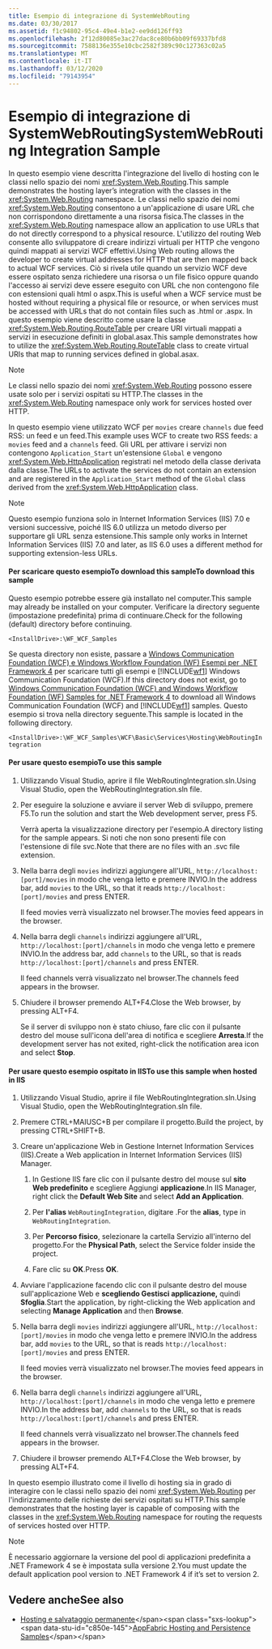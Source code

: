 ```yaml
---
title: Esempio di integrazione di SystemWebRouting
ms.date: 03/30/2017
ms.assetid: f1c94802-95c4-49e4-b1e2-ee9dd126ff93
ms.openlocfilehash: 2f12d80085e3ac27dac8ce80b6bb09f69337bfd8
ms.sourcegitcommit: 7588136e355e10cbc2582f389c90c127363c02a5
ms.translationtype: MT
ms.contentlocale: it-IT
ms.lasthandoff: 03/12/2020
ms.locfileid: "79143954"
---
```

# <a name="systemwebrouting-integration-sample"></a><span data-ttu-id="c850e-102">Esempio di integrazione di SystemWebRouting</span><span class="sxs-lookup"><span data-stu-id="c850e-102">SystemWebRouting Integration Sample</span></span>
<span data-ttu-id="c850e-103">In questo esempio viene descritta l'integrazione del livello di hosting con le classi nello spazio dei nomi <xref:System.Web.Routing>.</span><span class="sxs-lookup"><span data-stu-id="c850e-103">This sample demonstrates the hosting layer’s integration with the classes in the <xref:System.Web.Routing> namespace.</span></span> <span data-ttu-id="c850e-104">Le classi nello spazio dei nomi <xref:System.Web.Routing> consentono a un'applicazione di usare URL che non corrispondono direttamente a una risorsa fisica.</span><span class="sxs-lookup"><span data-stu-id="c850e-104">The classes in the <xref:System.Web.Routing> namespace allow an application to use URLs that do not directly correspond to a physical resource.</span></span> <span data-ttu-id="c850e-105">L'utilizzo del routing Web consente allo sviluppatore di creare indirizzi virtuali per HTTP che vengono quindi mappati ai servizi WCF effettivi.</span><span class="sxs-lookup"><span data-stu-id="c850e-105">Using Web routing allows the developer to create virtual addresses for HTTP that are then mapped back to actual WCF services.</span></span> <span data-ttu-id="c850e-106">Ciò si rivela utile quando un servizio WCF deve essere ospitato senza richiedere una risorsa o un file fisico oppure quando l'accesso ai servizi deve essere eseguito con URL che non contengono file con estensioni quali html o aspx.</span><span class="sxs-lookup"><span data-stu-id="c850e-106">This is useful when a WCF service must be hosted without requiring a physical file or resource, or when services must be accessed with URLs that do not contain files such as .html or .aspx.</span></span> <span data-ttu-id="c850e-107">In questo esempio viene descritto come usare la classe <xref:System.Web.Routing.RouteTable> per creare URI virtuali mappati a servizi in esecuzione definiti in global.asax.</span><span class="sxs-lookup"><span data-stu-id="c850e-107">This sample demonstrates how to utilize the <xref:System.Web.Routing.RouteTable> class to create virtual URIs that map to running services defined in global.asax.</span></span>

> [!NOTE]
> <span data-ttu-id="c850e-108">Le classi nello spazio dei nomi <xref:System.Web.Routing> possono essere usate solo per i servizi ospitati su HTTP.</span><span class="sxs-lookup"><span data-stu-id="c850e-108">The classes in the <xref:System.Web.Routing> namespace only work for services hosted over HTTP.</span></span>  
  
<span data-ttu-id="c850e-109">In questo esempio viene utilizzato WCF per `movies` creare `channels` due feed RSS: un feed e un feed.</span><span class="sxs-lookup"><span data-stu-id="c850e-109">This example uses WCF to create two RSS feeds: a `movies` feed and a `channels` feed.</span></span> <span data-ttu-id="c850e-110">Gli URL per attivare i servizi non contengono `Application_Start` un'estensione `Global` e vengono <xref:System.Web.HttpApplication> registrati nel metodo della classe derivata dalla classe.</span><span class="sxs-lookup"><span data-stu-id="c850e-110">The URLs to activate the services do not contain an extension and are registered in the `Application_Start` method of the `Global` class derived from the <xref:System.Web.HttpApplication> class.</span></span>  
  
> [!NOTE]
> <span data-ttu-id="c850e-111">Questo esempio funziona solo in Internet Information Services (IIS) 7.0 e versioni successive, poiché IIS 6.0 utilizza un metodo diverso per supportare gli URL senza estensione.</span><span class="sxs-lookup"><span data-stu-id="c850e-111">This sample only works in Internet Information Services (IIS) 7.0 and later, as IIS 6.0 uses a different method for supporting extension-less URLs.</span></span>  

#### <a name="to-download-this-sample"></a><span data-ttu-id="c850e-112">Per scaricare questo esempioTo download this sample</span><span class="sxs-lookup"><span data-stu-id="c850e-112">To download this sample</span></span>
  
<span data-ttu-id="c850e-113">Questo esempio potrebbe essere già installato nel computer.</span><span class="sxs-lookup"><span data-stu-id="c850e-113">This sample may already be installed on your computer.</span></span> <span data-ttu-id="c850e-114">Verificare la directory seguente (impostazione predefinita) prima di continuare.</span><span class="sxs-lookup"><span data-stu-id="c850e-114">Check for the following (default) directory before continuing.</span></span>  

`<InstallDrive>:\WF_WCF_Samples`  

 <span data-ttu-id="c850e-115">Se questa directory non esiste, passare a [Windows Communication Foundation (WCF) e Windows Workflow Foundation (WF) Esempi per .NET Framework 4](https://www.microsoft.com/download/details.aspx?id=21459) per scaricare tutti gli esempi e [!INCLUDE[wf1](../../../../includes/wf1-md.md)] Windows Communication Foundation (WCF).</span><span class="sxs-lookup"><span data-stu-id="c850e-115">If this directory does not exist, go to [Windows Communication Foundation (WCF) and Windows Workflow Foundation (WF) Samples for .NET Framework 4](https://www.microsoft.com/download/details.aspx?id=21459) to download all Windows Communication Foundation (WCF) and [!INCLUDE[wf1](../../../../includes/wf1-md.md)] samples.</span></span> <span data-ttu-id="c850e-116">Questo esempio si trova nella directory seguente.</span><span class="sxs-lookup"><span data-stu-id="c850e-116">This sample is located in the following directory.</span></span>  

`<InstallDrive>:\WF_WCF_Samples\WCF\Basic\Services\Hosting\WebRoutingIntegration`  
  
#### <a name="to-use-this-sample"></a><span data-ttu-id="c850e-117">Per usare questo esempio</span><span class="sxs-lookup"><span data-stu-id="c850e-117">To use this sample</span></span>  
  
1. <span data-ttu-id="c850e-118">Utilizzando Visual Studio, aprire il file WebRoutingIntegration.sln.</span><span class="sxs-lookup"><span data-stu-id="c850e-118">Using Visual Studio, open the WebRoutingIntegration.sln file.</span></span>  
  
2. <span data-ttu-id="c850e-119">Per eseguire la soluzione e avviare il server Web di sviluppo, premere F5.</span><span class="sxs-lookup"><span data-stu-id="c850e-119">To run the solution and start the Web development server, press F5.</span></span>  
  
     <span data-ttu-id="c850e-120">Verrà aperta la visualizzazione directory per l'esempio.</span><span class="sxs-lookup"><span data-stu-id="c850e-120">A directory listing for the sample appears.</span></span> <span data-ttu-id="c850e-121">Si noti che non sono presenti file con l'estensione di file svc.</span><span class="sxs-lookup"><span data-stu-id="c850e-121">Note that there are no files with an .svc file extension.</span></span>  
  
3. <span data-ttu-id="c850e-122">Nella barra degli `movies` indirizzi aggiungere all'URL, `http://localhost:[port]/movies` in modo che venga letto e premere INVIO.</span><span class="sxs-lookup"><span data-stu-id="c850e-122">In the address bar, add `movies` to the URL, so that it reads `http://localhost:[port]/movies` and press ENTER.</span></span>  
  
     <span data-ttu-id="c850e-123">Il feed movies verrà visualizzato nel browser.</span><span class="sxs-lookup"><span data-stu-id="c850e-123">The movies feed appears in the browser.</span></span>  
  
4. <span data-ttu-id="c850e-124">Nella barra degli `channels` indirizzi aggiungere all'URL, `http://localhost:[port]/channels` in modo che venga letto e premere INVIO.</span><span class="sxs-lookup"><span data-stu-id="c850e-124">In the address bar, add `channels` to the URL, so that is reads `http://localhost:[port]/channels` and press ENTER.</span></span>  
  
     <span data-ttu-id="c850e-125">Il feed channels verrà visualizzato nel browser.</span><span class="sxs-lookup"><span data-stu-id="c850e-125">The channels feed appears in the browser.</span></span>  
  
5. <span data-ttu-id="c850e-126">Chiudere il browser premendo ALT+F4.</span><span class="sxs-lookup"><span data-stu-id="c850e-126">Close the Web browser, by pressing ALT+F4.</span></span>  
  
     <span data-ttu-id="c850e-127">Se il server di sviluppo non è stato chiuso, fare clic con il pulsante destro del mouse sull'icona dell'area di notifica e scegliere **Arresta**.</span><span class="sxs-lookup"><span data-stu-id="c850e-127">If the development server has not exited, right-click the notification area icon and select **Stop**.</span></span>  
  
#### <a name="to-use-this-sample-when-hosted-in-iis"></a><span data-ttu-id="c850e-128">Per usare questo esempio ospitato in IIS</span><span class="sxs-lookup"><span data-stu-id="c850e-128">To use this sample when hosted in IIS</span></span>  
  
1. <span data-ttu-id="c850e-129">Utilizzando Visual Studio, aprire il file WebRoutingIntegration.sln.</span><span class="sxs-lookup"><span data-stu-id="c850e-129">Using Visual Studio, open the WebRoutingIntegration.sln file.</span></span>  
  
2. <span data-ttu-id="c850e-130">Premere CTRL+MAIUSC+B per compilare il progetto.</span><span class="sxs-lookup"><span data-stu-id="c850e-130">Build the project, by pressing CTRL+SHIFT+B.</span></span>  
  
3. <span data-ttu-id="c850e-131">Creare un'applicazione Web in Gestione Internet Information Services (IIS).</span><span class="sxs-lookup"><span data-stu-id="c850e-131">Create a Web application in Internet Information Services (IIS) Manager.</span></span>  
  
    1. <span data-ttu-id="c850e-132">In Gestione IIS fare clic con il pulsante destro del mouse sul **sito Web predefinito** e scegliere Aggiungi **applicazione**.</span><span class="sxs-lookup"><span data-stu-id="c850e-132">In IIS Manager, right click the **Default Web Site** and select **Add an Application**.</span></span>  
  
    2. <span data-ttu-id="c850e-133">Per **l'alias** `WebRoutingIntegration`, digitare .</span><span class="sxs-lookup"><span data-stu-id="c850e-133">For the **alias**, type in `WebRoutingIntegration`.</span></span>  
  
    3. <span data-ttu-id="c850e-134">Per **Percorso fisico**, selezionare la cartella Servizio all'interno del progetto.</span><span class="sxs-lookup"><span data-stu-id="c850e-134">For the **Physical Path**, select the Service folder inside the project.</span></span>  
  
    4. <span data-ttu-id="c850e-135">Fare clic su **OK**.</span><span class="sxs-lookup"><span data-stu-id="c850e-135">Press **OK**.</span></span>  
  
4. <span data-ttu-id="c850e-136">Avviare l'applicazione facendo clic con il pulsante destro del mouse sull'applicazione Web e **scegliendo Gestisci applicazione,** quindi **Sfoglia**.</span><span class="sxs-lookup"><span data-stu-id="c850e-136">Start the application, by right-clicking the Web application and selecting **Manage Application** and then **Browse**.</span></span>  
  
5. <span data-ttu-id="c850e-137">Nella barra degli `movies` indirizzi aggiungere all'URL, `http://localhost:[port]/movies` in modo che venga letto e premere INVIO.</span><span class="sxs-lookup"><span data-stu-id="c850e-137">In the address bar, add `movies` to the URL, so that is reads `http://localhost:[port]/movies` and press ENTER.</span></span>  
  
     <span data-ttu-id="c850e-138">Il feed movies verrà visualizzato nel browser.</span><span class="sxs-lookup"><span data-stu-id="c850e-138">The movies feed appears in the browser.</span></span>  
  
6. <span data-ttu-id="c850e-139">Nella barra degli `channels` indirizzi aggiungere all'URL, `http://localhost:[port]/channels` in modo che venga letto e premere INVIO.</span><span class="sxs-lookup"><span data-stu-id="c850e-139">In the address bar, add `channels` to the URL, so that is reads `http://localhost:[port]/channels` and press ENTER.</span></span>  
  
     <span data-ttu-id="c850e-140">Il feed channels verrà visualizzato nel browser.</span><span class="sxs-lookup"><span data-stu-id="c850e-140">The channels feed appears in the browser.</span></span>  
  
7. <span data-ttu-id="c850e-141">Chiudere il browser premendo ALT+F4.</span><span class="sxs-lookup"><span data-stu-id="c850e-141">Close the Web browser, by pressing ALT+F4.</span></span>  
  
 <span data-ttu-id="c850e-142">In questo esempio illustrato come il livello di hosting sia in grado di interagire con le classi nello spazio dei nomi <xref:System.Web.Routing> per l'indirizzamento delle richieste dei servizi ospitati su HTTP.</span><span class="sxs-lookup"><span data-stu-id="c850e-142">This sample demonstrates that the hosting layer is capable of composing with the classes in the <xref:System.Web.Routing> namespace for routing the requests of services hosted over HTTP.</span></span>  
  
> [!NOTE]
> <span data-ttu-id="c850e-143">È necessario aggiornare la versione del pool di applicazioni predefinita a .NET Framework 4 se è impostata sulla versione 2.</span><span class="sxs-lookup"><span data-stu-id="c850e-143">You must update the default application pool version to .NET Framework 4 if it’s set to version 2.</span></span>  
  
## <a name="see-also"></a><span data-ttu-id="c850e-144">Vedere anche</span><span class="sxs-lookup"><span data-stu-id="c850e-144">See also</span></span>

- <span data-ttu-id="c850e-145">[Hosting e salvataggio permanente](https://docs.microsoft.com/previous-versions/appfabric/ff383418(v=azure.10))</span><span class="sxs-lookup"><span data-stu-id="c850e-145">[AppFabric Hosting and Persistence Samples](https://docs.microsoft.com/previous-versions/appfabric/ff383418(v=azure.10))</span></span>
